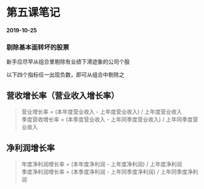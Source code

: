 # 第五课笔记

#### 2019-10-25

### 剔除基本面转坏的股票

新手应尽早从组合里剔除有业绩下滑迹象的公司个股

以下四个指标任一出现负数，即可从组合中剔除之

## 营收增长率（营业收入增长率）

> 营业增长率 = (本年度营业收入 - 上年度营业收入) / 上年度营业收入<br/>季度营收增长率 = (本季度营业收入 - 上年同季度营业收入) / 上年同季度营业收入

## 净利润增长率

> 年度净利润增长率 = (本年度净利润 - 上年度净利润) / 上年度净利润<br/>季度净利润增长率 = (本季度净利润 - 上年同季度净利润) / 上年同季度净利润
